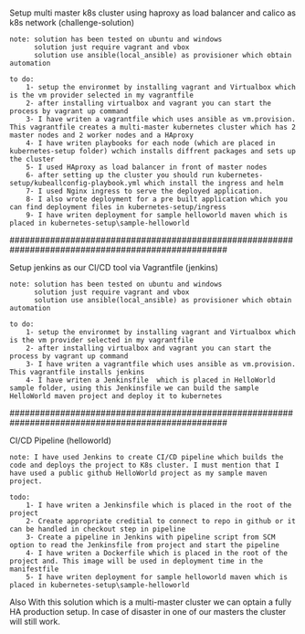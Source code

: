 ###
Setup multi master k8s cluster using haproxy as load balancer and calico as k8s network (challenge-solution)

    note: solution has been tested on ubuntu and windows
          solution just require vagrant and vbox
          solution use ansible(local_ansible) as provisioner which obtain automation 

    to do:
        1- setup the environmet by installing vagrant and Virtualbox which is the vm provider selected in my vagrantfile
        2- after installing virtualbox and vagrant you can start the process by vagrant up command
        3- I have writen a vagrantfile which uses ansible as vm.provision. This vagrantfile creates a multi-master kubernetes cluster which has 2 master nodes and 2 worker nodes and a HAproxy
        4- I have writen playbooks for each node (which are placed in kubernetes-setup folder) wchich installs diffrent packages and sets up the cluster
        5- I used HAproxy as load balancer in front of master nodes
        6- after setting up the cluster you should run kubernetes-setup/kubeallconfig-playbook.yml which install the ingress and helm
        7- I used Nginx ingress to serve the deployed application. 
        8- I also wrote deployment for a pre built application which you can find deployment files in kubernetes-setup/ingress
        9- I have writen deployment for sample helloworld maven which is placed in kubernetes-setup\sample-helloworld

###################################################################################################

Setup jenkins as our CI/CD tool via Vagrantfile (jenkins)

    note: solution has been tested on ubuntu and windows
          solution just require vagrant and vbox
          solution use ansible(local_ansible) as provisioner which obtain automation

    to do: 
        1- setup the environmet by installing vagrant and Virtualbox which is the vm provider selected in my vagrantfile
        2- after installing virtualbox and vagrant you can start the process by vagrant up command
        3- I have writen a vagrantfile which uses ansible as vm.provision. This vagrantfile installs jenkins
        4- I have writen a Jenkinsfile  which is placed in HelloWorld sample folder, using this Jenkinsfile we can build the sample HelloWorld maven project and deploy it to kubernetes

###################################################################################################

CI/CD Pipeline (helloworld)

    note: I have used Jenkins to create CI/CD pipeline which builds the code and deploys the project to K8s cluster. I must mention that I have used a public github HelloWorld project as my sample maven project.

    todo:
        1- I have writen a Jenkinsfile which is placed in the root of the project
        2- Create appropriate creditial to connect to repo in github or it can be handled in checkout step in pipeline
        3- Create a pipeline in Jenkins with pipeline script from SCM option to read the Jenkinsfile from project and start the pipeline
        4- I have writen a Dockerfile which is placed in the root of the project and. This image will be used in deployment time in the manifestfile
        5- I have writen deployment for sample helloworld maven which is placed in kubernetes-setup\sample-helloworld


Also With this solution which is a multi-master cluster we can optain a fully HA production setup. In case of disaster in one of our masters the cluster will still work.
